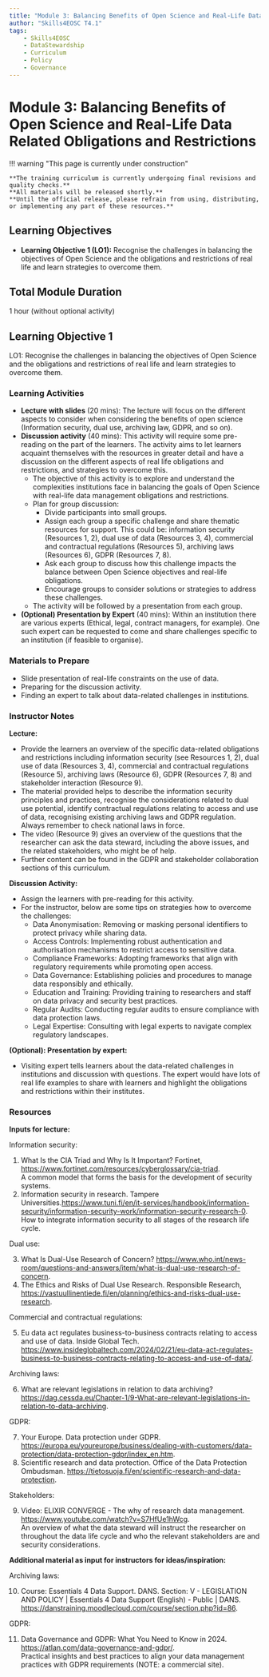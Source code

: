 ```yaml
---
title: "Module 3: Balancing Benefits of Open Science and Real-Life Data Related Obligations and Restrictions"
author: "Skills4EOSC T4.1"
tags:
    - Skills4EOSC
    - DataStewardship
    - Curriculum
    - Policy
    - Governance
---
```


# Module 3: Balancing Benefits of Open Science and Real-Life Data Related Obligations and Restrictions


!!! warning "This page is currently under construction"

    **The training curriculum is currently undergoing final revisions and quality checks.**
    **All materials will be released shortly.**
    **Until the official release, please refrain from using, distributing, or implementing any part of these resources.**


## Learning Objectives

- **Learning Objective 1 (LO1):** Recognise the challenges in balancing the objectives of Open Science and the obligations and restrictions of real life and learn strategies to overcome them.


## Total Module Duration

1 hour (without optional activity)


## Learning Objective 1

LO1: Recognise the challenges in balancing the objectives of Open Science and the obligations and restrictions of real life and learn strategies to overcome them.


### Learning Activities

- **Lecture with slides** (20 mins): The lecture will focus on the different aspects to consider when considering the benefits of open science (Information security, dual use, archiving law, GDPR, and so on).
- **Discussion activity** (40 mins): This activity will require some pre-reading on the part of the learners. The activity aims to let learners acquaint themselves with the resources in greater detail and have a discussion on the different aspects of real life obligations and restrictions, and strategies to overcome this.
    - The objective of this activity is to explore and understand the complexities institutions face in balancing the goals of Open Science with real-life data management obligations and restrictions.
    - Plan for group discussion:
        - Divide participants into small groups.
        - Assign each group a specific challenge and share thematic resources for support. This could be: information security (Resources 1, 2), dual use of data (Resources 3, 4), commercial and contractual regulations (Resources 5), archiving laws (Resources 6), GDPR (Resources 7, 8).
        - Ask each group to discuss how this challenge impacts the balance between Open Science objectives and real-life obligations.
        - Encourage groups to consider solutions or strategies to address these challenges.
    - The activity will be followed by a presentation from each group.
- **(Optional) Presentation by Expert** (40 mins): Within an institution there are various experts (Ethical, legal, contract managers, for example). One such expert can be requested to come and share challenges specific to an institution (if feasible to organise).


### Materials to Prepare

- Slide presentation of real-life constraints on the use of data.
- Preparing for the discussion activity.
- Finding an expert to talk about data-related challenges in institutions.


### Instructor Notes

**Lecture:**

- Provide the learners an overview of the specific data-related obligations and restrictions including information security (see Resources 1, 2), dual use of data (Resources 3, 4), commercial and contractual regulations (Resource 5), archiving laws (Resource 6), GDPR (Resources 7, 8) and stakeholder interaction (Resource 9).
- The material provided helps to describe the information security principles and practices, recognise the considerations related to dual use potential, identify contractual regulations relating to access and use of data, recognising existing archiving laws and GDPR regulation. Always remember to check national laws in force.
- The video (Resource 9) gives an overview of the questions that the researcher can ask the data steward, including the above issues, and the related stakeholders, who might be of help.
- Further content can be found in the GDPR and stakeholder collaboration sections of this curriculum.

**Discussion Activity:**

- Assign the learners with pre-reading for this activity.
- For the instructor, below are some tips on strategies how to overcome the challenges:
    - Data Anonymisation: Removing or masking personal identifiers to protect privacy while sharing data.
    - Access Controls: Implementing robust authentication and authorisation mechanisms to restrict access to sensitive data.
    - Compliance Frameworks: Adopting frameworks that align with regulatory requirements while promoting open access.
    - Data Governance: Establishing policies and procedures to manage data responsibly and ethically.
    - Education and Training: Providing training to researchers and staff on data privacy and security best practices.
    - Regular Audits: Conducting regular audits to ensure compliance with data protection laws.
    - Legal Expertise: Consulting with legal experts to navigate complex regulatory landscapes.

**(Optional): Presentation by expert:**

- Visiting expert tells learners about the data-related challenges in institutions and discussion with questions. The expert would have lots of real life examples to share with learners and highlight the obligations and restrictions within their institutes.


### Resources

**Inputs for lecture:**

Information security:

1. What Is the CIA Triad and Why Is It Important? Fortinet, <https://www.fortinet.com/resources/cyberglossary/cia-triad>.  
   A common model that forms the basis for the development of security systems.
2. Information security in research. Tampere Universities.<https://www.tuni.fi/en/it-services/handbook/information-security/information-security-work/information-security-research-0>.  
   How to integrate information security to all stages of the research life cycle.

Dual use:

3. What Is Dual-Use Research of Concern? <https://www.who.int/news-room/questions-and-answers/item/what-is-dual-use-research-of-concern>.
4. The Ethics and Risks of Dual Use Research. Responsible Research, <https://vastuullinentiede.fi/en/planning/ethics-and-risks-dual-use-research>.

Commercial and contractual regulations:

5. Eu data act regulates business-to-business contracts relating to access and use of data. Inside Global Tech. <https://www.insideglobaltech.com/2024/02/21/eu-data-act-regulates-business-to-business-contracts-relating-to-access-and-use-of-data/>.

Archiving laws:

6. What are relevant legislations in relation to data archiving? <https://dag.cessda.eu/Chapter-1/9-What-are-relevant-legislations-in-relation-to-data-archiving>.

GDPR:

7. Your Europe. Data protection under GDPR. <https://europa.eu/youreurope/business/dealing-with-customers/data-protection/data-protection-gdpr/index_en.htm>.
8. Scientific research and data protection. Office of the Data Protection Ombudsman. <https://tietosuoja.fi/en/scientific-research-and-data-protection>.

Stakeholders:

9. Video: ELIXIR CONVERGE - The why of research data management. <https://www.youtube.com/watch?v=S7HfUe1hWcg>.  
   An overview of what the data steward will instruct the researcher on throughout the data life cycle and who the relevant stakeholders are and security considerations.

**Additional material as input for instructors for ideas/inspiration:**

Archiving laws:

10. Course: Essentials 4 Data Support. DANS. Section: V - LEGISLATION AND POLICY | Essentials 4 Data Support (English) - Public | DANS. <https://danstraining.moodlecloud.com/course/section.php?id=86>.

GDPR:

11. Data Governance and GDPR: What You Need to Know in 2024. <https://atlan.com/data-governance-and-gdpr/>.  
    Practical insights and best practices to align your data management practices with GDPR requirements (NOTE: a commercial site).
